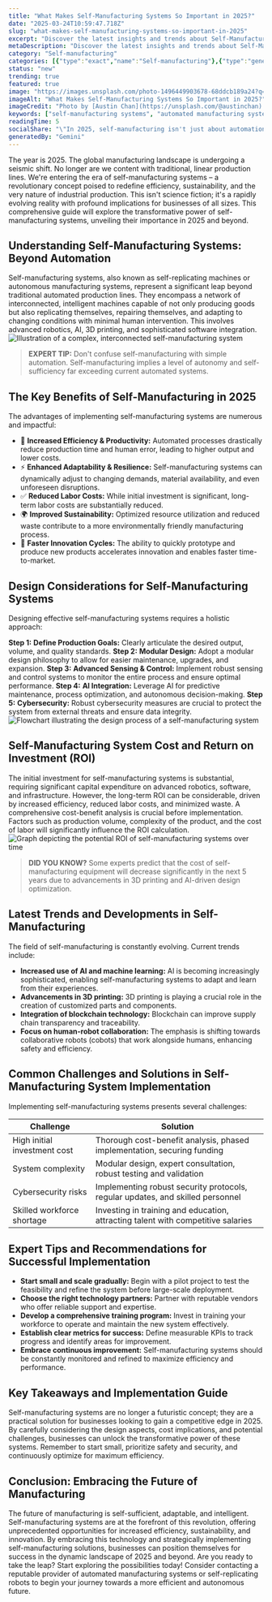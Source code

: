 ```yaml
---
title: "What Makes Self-Manufacturing Systems So Important in 2025?"
date: "2025-03-24T10:59:47.718Z"
slug: "what-makes-self-manufacturing-systems-so-important-in-2025"
excerpt: "Discover the latest insights and trends about Self-Manufacturing Systems. This comprehensive guide covers everything you need to know about Self-Manufacturing Systems in 2025."
metaDescription: "Discover the latest insights and trends about Self-Manufacturing Systems. This comprehensive guide covers everything you need to know about Self-Manufactur..."
category: "Self-manufacturing"
categories: [{"type":"exact","name":"Self-manufacturing"},{"type":"general","name":"Automation"},{"type":"medium","name":"Robotics"},{"type":"specific","name":"3D Printing"},{"type":"niche","name":"Additive Manufacturing"}]
status: "new"
trending: true
featured: true
image: "https://images.unsplash.com/photo-1496449903678-68ddcb189a24?q=85&w=1200&fit=max&fm=webp&auto=compress"
imageAlt: "What Makes Self-Manufacturing Systems So Important in 2025?"
imageCredit: "Photo by [Austin Chan](https://unsplash.com/@austinchan) on Unsplash"
keywords: ["self-manufacturing systems", "automated manufacturing systems", "self-replicating machines", "automated production lines", "design self-manufacturing systems", "benefits of self-manufacturing", "self-manufacturing system cost", "buy self-manufacturing equipment", "self-replicating robots", "self-manufacturing system implementation"]
readingTime: 5
socialShare: "\"In 2025, self-manufacturing isn't just about automation; it's about creating resilient, adaptable production systems that can respond to the unpredictable demands of a rapidly changing world.\""
generatedBy: "Gemini"
---
```




The year is 2025.  The global manufacturing landscape is undergoing a seismic shift.  No longer are we content with traditional, linear production lines.  We're entering the era of self-manufacturing systems – a revolutionary concept poised to redefine efficiency, sustainability, and the very nature of industrial production. This isn't science fiction; it's a rapidly evolving reality with profound implications for businesses of all sizes. This comprehensive guide will explore the transformative power of self-manufacturing systems, unveiling their importance in 2025 and beyond.

## Understanding Self-Manufacturing Systems: Beyond Automation

Self-manufacturing systems, also known as self-replicating machines or autonomous manufacturing systems, represent a significant leap beyond traditional automated production lines. They encompass a network of interconnected, intelligent machines capable of not only producing goods but also replicating themselves, repairing themselves, and adapting to changing conditions with minimal human intervention.  This involves advanced robotics, AI, 3D printing, and sophisticated software integration. ![Illustration of a complex, interconnected self-manufacturing system](https://images.unsplash.com/photo-1451187580459-43490279c0fa?q=85&w=1200&fit=max&fm=webp&auto=compress)

> **EXPERT TIP:**  Don't confuse self-manufacturing with simple automation.  Self-manufacturing implies a level of autonomy and self-sufficiency far exceeding current automated systems.

## The Key Benefits of Self-Manufacturing in 2025

The advantages of implementing self-manufacturing systems are numerous and impactful:

* 🔑 **Increased Efficiency & Productivity:**  Automated processes drastically reduce production time and human error, leading to higher output and lower costs.
* ⚡ **Enhanced Adaptability & Resilience:** Self-manufacturing systems can dynamically adjust to changing demands, material availability, and even unforeseen disruptions.
* ✅ **Reduced Labor Costs:** While initial investment is significant, long-term labor costs are substantially reduced.
* 🌍 **Improved Sustainability:** Optimized resource utilization and reduced waste contribute to a more environmentally friendly manufacturing process.
* 🚀 **Faster Innovation Cycles:**  The ability to quickly prototype and produce new products accelerates innovation and enables faster time-to-market.

##  Design Considerations for Self-Manufacturing Systems

Designing effective self-manufacturing systems requires a holistic approach:

**Step 1:**  **Define Production Goals:** Clearly articulate the desired output, volume, and quality standards.
**Step 2:** **Modular Design:**  Adopt a modular design philosophy to allow for easier maintenance, upgrades, and expansion.
**Step 3:** **Advanced Sensing & Control:** Implement robust sensing and control systems to monitor the entire process and ensure optimal performance.
**Step 4:** **AI Integration:** Leverage AI for predictive maintenance, process optimization, and autonomous decision-making.
**Step 5:** **Cybersecurity:**  Robust cybersecurity measures are crucial to protect the system from external threats and ensure data integrity. ![Flowchart illustrating the design process of a self-manufacturing system](https://images.unsplash.com/photo-1484417894907-623942c8ee29?q=85&w=1200&fit=max&fm=webp&auto=compress)

##  Self-Manufacturing System Cost and Return on Investment (ROI)

The initial investment for self-manufacturing systems is substantial, requiring significant capital expenditure on advanced robotics, software, and infrastructure. However, the long-term ROI can be considerable, driven by increased efficiency, reduced labor costs, and minimized waste.  A comprehensive cost-benefit analysis is crucial before implementation.  Factors such as production volume, complexity of the product, and the cost of labor will significantly influence the ROI calculation.  ![Graph depicting the potential ROI of self-manufacturing systems over time](https://images.unsplash.com/photo-1517976487492-5750f3195933?q=85&w=1200&fit=max&fm=webp&auto=compress)

> **DID YOU KNOW?**  Some experts predict that the cost of self-manufacturing equipment will decrease significantly in the next 5 years due to advancements in 3D printing and AI-driven design optimization.

## Latest Trends and Developments in Self-Manufacturing

The field of self-manufacturing is constantly evolving. Current trends include:

* **Increased use of AI and machine learning:**  AI is becoming increasingly sophisticated, enabling self-manufacturing systems to adapt and learn from their experiences.
* **Advancements in 3D printing:**  3D printing is playing a crucial role in the creation of customized parts and components.
* **Integration of blockchain technology:**  Blockchain can improve supply chain transparency and traceability.
* **Focus on human-robot collaboration:**  The emphasis is shifting towards collaborative robots (cobots) that work alongside humans, enhancing safety and efficiency.

## Common Challenges and Solutions in Self-Manufacturing System Implementation

Implementing self-manufacturing systems presents several challenges:

| Challenge                     | Solution                                                                  |
|------------------------------|--------------------------------------------------------------------------|
| High initial investment cost | Thorough cost-benefit analysis, phased implementation, securing funding    |
| System complexity             | Modular design, expert consultation, robust testing and validation        |
| Cybersecurity risks           | Implementing robust security protocols, regular updates, and skilled personnel |
| Skilled workforce shortage   | Investing in training and education, attracting talent with competitive salaries |

## Expert Tips and Recommendations for Successful Implementation

* **Start small and scale gradually:** Begin with a pilot project to test the feasibility and refine the system before large-scale deployment.
* **Choose the right technology partners:** Partner with reputable vendors who offer reliable support and expertise.
* **Develop a comprehensive training program:** Invest in training your workforce to operate and maintain the new system effectively.
* **Establish clear metrics for success:** Define measurable KPIs to track progress and identify areas for improvement.
* **Embrace continuous improvement:**  Self-manufacturing systems should be constantly monitored and refined to maximize efficiency and performance.

## Key Takeaways and Implementation Guide

Self-manufacturing systems are no longer a futuristic concept; they are a practical solution for businesses looking to gain a competitive edge in 2025.  By carefully considering the design aspects, cost implications, and potential challenges, businesses can unlock the transformative power of these systems.  Remember to start small, prioritize safety and security, and continuously optimize for maximum efficiency. 

## Conclusion: Embracing the Future of Manufacturing

The future of manufacturing is self-sufficient, adaptable, and intelligent. Self-manufacturing systems are at the forefront of this revolution, offering unprecedented opportunities for increased efficiency, sustainability, and innovation.  By embracing this technology and strategically implementing self-manufacturing solutions, businesses can position themselves for success in the dynamic landscape of 2025 and beyond.  Are you ready to take the leap?  Start exploring the possibilities today!  Consider contacting a reputable provider of automated manufacturing systems or self-replicating robots to begin your journey towards a more efficient and autonomous future.
